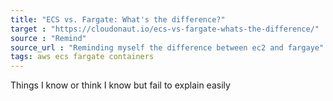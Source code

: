 ```yaml
---
title: "ECS vs. Fargate: What's the difference?"
target : "https://cloudonaut.io/ecs-vs-fargate-whats-the-difference/"
source : "Remind"
source_url : "Reminding myself the difference between ec2 and fargaye"
tags: aws ecs fargate containers
---
```


Things I know or think I know but fail to explain easily